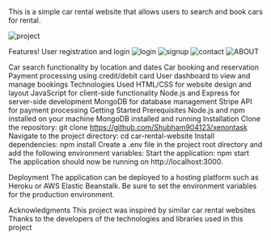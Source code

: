 This is a simple car rental website that allows users to search and book cars for rental.

![project](https://user-images.githubusercontent.com/54353371/223450809-6d462752-856e-4c7a-8f1c-707074a43527.png)


Features!
User registration and login
![login](https://user-images.githubusercontent.com/54353371/223451508-067f853b-81b2-46c1-861f-af2fcb6ea4e7.png)
![signup](https://user-images.githubusercontent.com/54353371/223451702-e24b3701-9b68-4c17-a047-f34fdeeb0fcd.png)
![contact](https://user-images.githubusercontent.com/54353371/223451730-75b64d7f-18c8-426e-9517-9b818d08541a.png)
![ABOUT](https://user-images.githubusercontent.com/54353371/223451745-6b6f8208-29af-4ff7-8241-b9df933324a3.png)

Car search functionality by location and dates
Car booking and reservation
Payment processing using credit/debit card
User dashboard to view and manage bookings
Technologies Used
HTML/CSS for website design and layout
JavaScript for client-side functionality
Node.js and Express for server-side development
MongoDB for database management
Stripe API for payment processing
Getting Started
Prerequisites
Node.js and npm installed on your machine
MongoDB installed and running
Installation
Clone the repository: git clone https://github.com/Shubham904123/xenontask
Navigate to the project directory: cd car-rental-website
Install dependencies: npm install
Create a .env file in the project root directory and add the following environment variables:
Start the application: npm start
The application should now be running on http://localhost:3000.

Deployment
The application can be deployed to a hosting platform such as Heroku or AWS Elastic Beanstalk. Be sure to set the environment variables for the production environment.

Acknowledgments
This project was inspired by similar car rental websites
Thanks to the developers of the technologies and libraries used in this project
